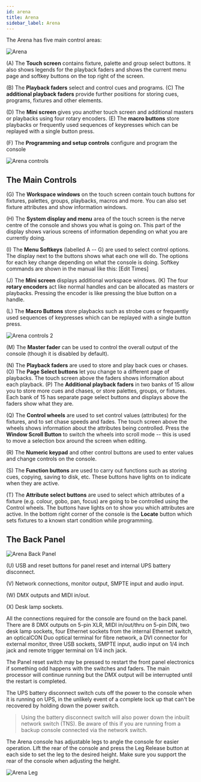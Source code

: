 ```yaml
---
id: arena
title: Arena
sidebar_label: Arena
---
```


The Arena has five main control areas:

![Arena](/docs/images/Arena.png)

\(A\) The **Touch screen** contains fixture, palette and group select buttons.
It also shows legends for the playback faders and shows the current menu
page and softkey buttons on the top right of the screen.

\(B\) The **Playback faders** select and control cues and programs. \(C\) The
**additional playback faders** provide further positions for storing
cues, programs, fixtures and other elements.

\(D\) The **Mini screen** gives you another touch screen and additional
masters or playbacks using four rotary encoders. (E) The **macro buttons**
store playbacks or frequently used sequences of keypresses
which can be replayed with a single button press.

\(F\) The **Programming and setup controls** configure and program the console

![Arena controls](/docs/images/Arena-controls.png)

## The Main Controls

\(G\) The **Workspace windows** on the touch screen contain touch buttons for
fixtures, palettes, groups, playbacks, macros and more. You can also set
fixture attributes and show information windows.

\(H\) The **System display and menu** area of the touch screen is the nerve
centre of the console and shows you what is going on. This part of the
display shows various screens of information depending on what you are
currently doing.

\(I\) The **Menu Softkeys** (labelled A -- G) are used to select control
options. The display next to the buttons shows what each one will do.
The options for each key change depending on what the console is doing.
Softkey commands are shown in the manual like this:
\[Edit Times\]

\(J\) The **Mini screen** displays additional workspace windows. \(K\) The four
**rotary encoders** act like normal handles and can be allocated as
masters or playbacks. Pressing the encoder is like pressing the blue
button on a handle.

\(L\) The **Macro Buttons** store playbacks such as strobe cues or frequently used sequences of keypresses
which can be replayed with a single button press.

![Arena controls 2](/docs/images/Arena-controls-2.png)

\(M\) The **Master fader** can be used to control the overall output of the console 
(though it is disabled by default).

\(N\) The **Playback faders** are used to store and play back cues or chases.
\(O\) The **Page Select buttons** let you change to a different page of
playbacks. The touch screen above the faders shows information about
each playback. \(P\) The **Additional playback faders** in two banks of 15
allow you to store more cues and chases, or store palettes, groups, or
fixtures. Each bank of 15 has separate page select buttons and displays
above the faders show what they are.

\(Q\) The **Control wheels** are used to set control values (attributes) for
the fixtures, and to set chase speeds and fades. The touch screen above
the wheels shows information about the attributes being controlled.
Press the **Window Scroll Button** to switch the wheels into scroll mode
-- this is used to move a selection box around the screen when editing.

\(R\) The **Numeric keypad** and other control buttons are used to enter
values and change controls on the console.

\(S\) The **Function buttons** are used to carry out functions such as storing
cues, copying, saving to disk, etc. These buttons have lights on to
indicate when they are active.

\(T\) The **Attribute select buttons** are used to select which attributes of
a fixture (e.g. colour, gobo, pan, focus) are going to be controlled
using the Control wheels. The buttons have lights on to show you which
attributes are active. In the bottom right corner of the console is the **Locate** button which
sets fixtures to a known start condition while programming.

## The Back Panel


![Arena Back Panel](/docs/images/Arena-Back-Panel.png)

\(U\) USB and reset buttons for panel reset and internal UPS battery disconnect.

\(V\) Network connections, monitor output, SMPTE input and audio input.

\(W\) DMX outputs and MIDI in/out.

\(X\) Desk lamp sockets.

All the connections required for the console are found on the back
panel. There are 8 DMX outputs on 5-pin XLR, MIDI in/out/thru on 5-pin
DIN, two desk lamp sockets, four Ethernet sockets from the internal
Ethernet switch, an opticalCON Duo optical terminal for fibre network, a
DVI connector for external monitor, three USB sockets, SMPTE input,
audio input on 1/4 inch jack and remote trigger terminal on 1/4 inch
jack.

The Panel reset switch may be pressed to restart the front panel
electronics if something odd happens with the switches and faders. The
main processor will continue running but the DMX output will be
interrupted until the restart is completed.

The UPS battery disconnect switch cuts off the power to the console when
it is running on UPS, in the unlikely event of a complete lock up that
can\'t be recovered by holding down the power switch.

  >   Using the battery disconnect switch will also power down the inbuilt network switch (TNS). Be aware of this if you are running from a backup console connected via the network switch.


The Arena console has adjustable legs to angle the console for easier
operation. Lift the rear of the console and press the Leg Release button
at each side to set the leg to the desired height. Make sure you support
the rear of the console when adjusting the height.

![Arena Leg](/docs/images/Arena-Leg.jpeg)
